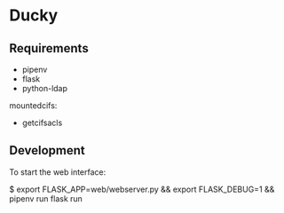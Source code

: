 Ducky
=====

Requirements
------------

 * pipenv
 * flask
 * python-ldap

mountedcifs:

 * getcifsacls

Development
-----------

To start the web interface: 

 $ export FLASK_APP=web/webserver.py && export FLASK_DEBUG=1 && pipenv run flask run

